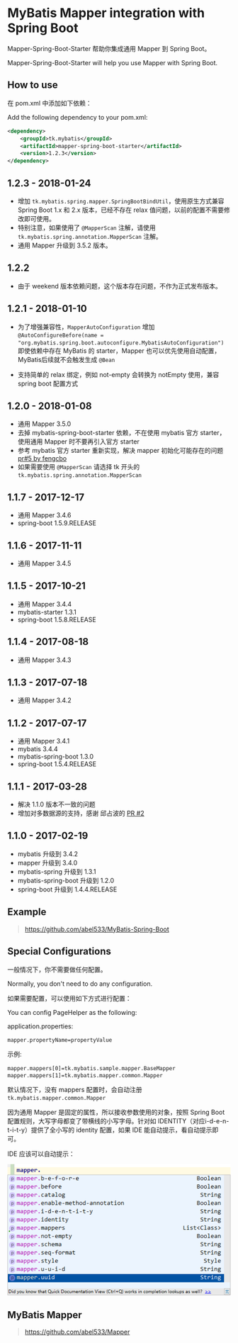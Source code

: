 # MyBatis Mapper integration with Spring Boot

Mapper-Spring-Boot-Starter 帮助你集成通用 Mapper 到 Spring Boot。

Mapper-Spring-Boot-Starter will help you use Mapper with Spring Boot.

## How to use
在 pom.xml 中添加如下依赖：

Add the following dependency to your pom.xml: 
```xml
<dependency>
    <groupId>tk.mybatis</groupId>
    <artifactId>mapper-spring-boot-starter</artifactId>
    <version>1.2.3</version>
</dependency>
```

## 1.2.3 - 2018-01-24

- 增加 `tk.mybatis.spring.mapper.SpringBootBindUtil`，使用原生方式兼容 Spring Boot 1.x 和 2.x 版本，已经不存在 relax 值问题，以前的配置不需要修改即可使用。
- 特别注意，如果使用了 `@MapperScan` 注解，请使用 `tk.mybatis.spring.annotation.MapperScan` 注解。
- 通用 Mapper 升级到 3.5.2 版本。

## 1.2.2

- 由于 weekend 版本依赖问题，这个版本存在问题，不作为正式发布版本。

## 1.2.1 - 2018-01-10

- 为了增强兼容性，`MapperAutoConfiguration` 增加 `@AutoConfigureBefore(name = "org.mybatis.spring.boot.autoconfigure.MybatisAutoConfiguration")`
即使依赖中存在 MyBatis 的 starter，Mapper 也可以优先使用自动配置，MyBatis后续就不会触发生成 `@Bean`

- 支持简单的 relax 绑定，例如 not-empty 会转换为 notEmpty 使用，兼容 spring boot 配置方式


## 1.2.0 - 2018-01-08

- 通用 Mapper 3.5.0
- 去掉 mybatis-spring-boot-starter 依赖，不在使用 mybatis 官方 starter，使用通用 Mapper 时不要再引入官方 starter
- 参考 mybatis 官方 starter 重新实现，解决 mapper 初始化可能存在的问题 [pr#5 by fengcbo](https://github.com/abel533/mapper-boot-starter/pull/5)
- 如果需要使用 `@MapperScan` 请选择 tk 开头的 `tk.mybatis.spring.annotation.MapperScan`

## 1.1.7 - 2017-12-17

- 通用 Mapper 3.4.6
- spring-boot 1.5.9.RELEASE

## 1.1.6 - 2017-11-11

- 通用 Mapper 3.4.5

## 1.1.5 - 2017-10-21

- 通用 Mapper 3.4.4
- mybatis-starter 1.3.1
- spring-boot 1.5.8.RELEASE

## 1.1.4 - 2017-08-18

- 通用 Mapper 3.4.3

## 1.1.3 - 2017-07-18

- 通用 Mapper 3.4.2

## 1.1.2 - 2017-07-17

- 通用 Mapper 3.4.1
- mybatis 3.4.4
- mybatis-spring-boot 1.3.0
- spring-boot 1.5.4.RELEASE

## 1.1.1 - 2017-03-28

- 解决 1.1.0 版本不一致的问题
- 增加对多数据源的支持，感谢 邱占波的 [PR #2](https://github.com/abel533/mapper-boot-starter/pull/2)

## 1.1.0 - 2017-02-19

- mybatis 升级到 3.4.2
- mapper 升级到 3.4.0
- mybatis-spring 升级到 1.3.1
- mybatis-spring-boot 升级到 1.2.0
- spring-boot 升级到 1.4.4.RELEASE

## Example
>https://github.com/abel533/MyBatis-Spring-Boot

## Special Configurations
一般情况下，你不需要做任何配置。

Normally, you don't need to do any configuration.

如果需要配置，可以使用如下方式进行配置：

You can config PageHelper as the following:

application.properties:
```properties
mapper.propertyName=propertyValue
```

示例:
```properties
mapper.mappers[0]=tk.mybatis.sample.mapper.BaseMapper
mapper.mappers[1]=tk.mybatis.mapper.common.Mapper
```
默认情况下，没有 mappers 配置时，会自动注册 `tk.mybatis.mapper.common.Mapper`

因为通用 Mapper 是固定的属性，所以接收参数使用的对象，按照 Spring Boot 配置规则，大写字母都变了带横线的小写字母。针对如 IDENTITY（对应i-d-e-n-t-i-t-y）提供了全小写的 identity 配置，如果 IDE 能自动提示，看自动提示即可。

IDE 应该可以自动提示：  

![自动提示属性](properties.png)

## MyBatis Mapper
>https://github.com/abel533/Mapper
